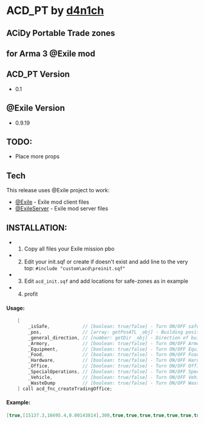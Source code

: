 ACD_PT by [d4n1ch](mailto:d.e@acd.su)
=====================================
ACiDy Portable Trade zones
--------------------------------
for Arma 3 @Exile mod
---------------------

ACD_PT Version
--------------
* 0.1

@Exile Version
---------------
* 0.9.19

TODO:
-----
  - Place more props

Tech
----

This release uses @Exile project to work:

* [@Exile](http://www.exilemod.com/) - Exile mod client files
* [@ExileServer](http://www.exilemod.com/) - Exile mod server files

INSTALLATION:
----

* 1) Copy all files your Exile mission pbo
* 2) Edit your init.sqf or create if doesn't exist and add line to the very top: `#include "custom\acd\preinit.sqf"`
* 3) Edit `acd_init.sqf` and add locations for safe-zones as in example
* 4) profit

#### Usage:

```java
	[
		_isSafe, 			// [boolean: true/false] - Turn ON/OFF safe zone trigger
		_pos, 				// [array: getPosATL _obj] - Building position
		_general_direction, // [number: getDir _obj] - Direction of building
		_Armory, 			// [boolean: true/false] - Turn ON/OFF Armory trader and props
		_Equipment, 		// [boolean: true/false] - Turn ON/OFF Equipment trader and props
		_Food, 				// [boolean: true/false] - Turn ON/OFF Food trader and props
		_Hardware, 			// [boolean: true/false] - Turn ON/OFF Hardware trader and props
		_Office, 			// [boolean: true/false] - Turn ON/OFF Office trader and props
		_SpecialOperations, // [boolean: true/false] - Turn ON/OFF Special Operations trader and props
		_Vehicle, 			// [boolean: true/false] - Turn ON/OFF Vehicle trader and props
		_WasteDump 			// [boolean: true/false] - Turn ON/OFF Waste Dump trader and props
	] call acd_fnc_createTradingOffice;
```

#### Example:

```java
[true,[15137.3,16695.4,0.00143814],300,true,true,true,true,true,true,true,true] call acd_fnc_createTradingOffice;
```
